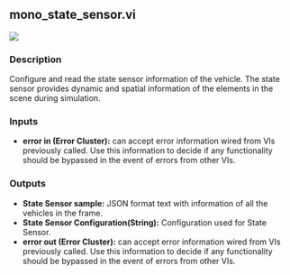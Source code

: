 ## mono_state_sensor.vi
<p class="img_container">
<img class="lg_img" src="https://github.com/monoDriveIO/client/raw/master/WikiPhotos/LV_client/sensors/mono__state__sensorc.png"/>
</p>

### Description
Configure and read the state sensor information of the vehicle. The state sensor provides dynamic and spatial information of the elements in the scene during simulation.

### Inputs
- **error in (Error Cluster):** can accept error information wired from VIs previously called. Use this information to decide if any functionality should be bypassed in the event of errors from other VIs.

### Outputs
- **State Sensor sample:** JSON format text with information of all the vehicles in the frame.
- **State Sensor Configuration(String):** Configuration used for State Sensor.
- **error out (Error Cluster):** can accept error information wired from VIs previously called. Use this information to decide if any functionality should be bypassed in the event of errors from other VIs.

<p>&nbsp;</p>
